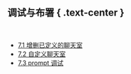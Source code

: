 调试与布署 { .text-center }
---------

&nbsp;

- [7.1 增删已定义的聊天室](#7.1)
- [7.2 自定义聊天室](#7.2)
- [7.3 prompt 调试](#7.3)
